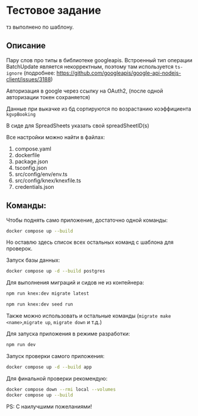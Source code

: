 # Тестовое задание

тз выполнено по шаблону.

## Описание
Пару слов про типы в библиотеке googleapis. Встроенный тип операции BatchUpdate является некорректным, поэтому там используется `ts-ignore`
(подробнее: https://github.com/googleapis/google-api-nodejs-client/issues/3188)

Авторизация в google через ссылку на OAuth2, (после одной авторизации токен сохраняется)

Данные при выкачке из бд сортируются по возрастанию коэффициента `kgvpBooking`

В сиде для SpreadSheets указать свой spreadSheetID(s)

Все настройки можно найти в файлах:

1. compose.yaml
2. dockerfile
3. package.json
4. tsconfig.json
5. src/config/env/env.ts
6. src/config/knex/knexfile.ts
7. credentials.json

## Команды:

Чтобы поднять само приложение, достаточно одной команды:
```bash
docker compose up --build
```

Но оставлю здесь список всех остальных команд с шаблона для проверок.

Запуск базы данных:
```bash
docker compose up -d --build postgres
```

Для выполнения миграций и сидов не из контейнера:
```bash
npm run knex:dev migrate latest
```

```bash
npm run knex:dev seed run
```
Также можно использовать и остальные команды (`migrate make <name>`,`migrate up`, `migrate down` и т.д.)

Для запуска приложения в режиме разработки:
```bash
npm run dev
```

Запуск проверки самого приложения:
```bash
docker compose up -d --build app
```

Для финальной проверки рекомендую:
```bash
docker compose down --rmi local --volumes
docker compose up --build
```

PS: С наилучшими пожеланиями!
